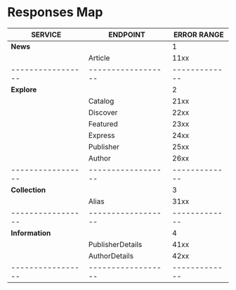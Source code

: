 Responses Map
=============

| SERVICE         | ENDPOINT         | ERROR RANGE |
|-----------------|------------------|-------------|
| **News**        |                  | 1           |
|                 | Article          | 11xx        |
|-----------------|------------------|-------------|
| **Explore**     |                  | 2           |
|                 | Catalog          | 21xx        |
|                 | Discover         | 22xx        |
|                 | Featured         | 23xx        |
|                 | Express          | 24xx        |
|                 | Publisher        | 25xx        |
|                 | Author           | 26xx        |
|-----------------|------------------|-------------|
| **Collection**  |                  | 3           |
|                 | Alias            | 31xx        |
|-----------------|------------------|-------------|
| **Information** |                  | 4           |
|                 | PublisherDetails | 41xx        |
|                 | AuthorDetails    | 42xx        |
|-----------------|------------------|-------------|

